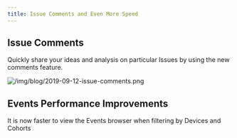 ```yaml
---
title: Issue Comments and Even More Speed
---
```


## Issue Comments

Quickly share your ideas and analysis on particular Issues by using the new
comments feature.

<!-- truncate -->

![/img/blog/2019-09-12-issue-comments.png](/img/blog/2019-09-12-issue-comments.png)

<!-- truncate -->

## Events Performance Improvements

It is now faster to view the Events browser when filtering by Devices and
Cohorts
